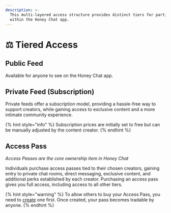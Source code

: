 ```yaml
---
description: >-
  This multi-layered access structure provides distinct tiers for participant
  within the Honey Chat app.
---
```


# ⚖️ Tiered Access

## Public Feed

Available for anyone to see on the Honey Chat app.&#x20;

## Private Feed (Subscription)

Private feeds offer a subscription model, providing a hassle-free way to support creators, while gaining access to exclusive content and a more intimate community experience.

{% hint style="info" %}
Subscription prices are initially set to free but can be manually adjusted by the content creator.
{% endhint %}

## Access Pass

_Access Passes are the core ownership item in Honey Chat_

Individuals purchase access passes tied to their chosen creators, gaining entry to private chat rooms, direct messaging, exclusive content, and additional perks established by each creator. Purchasing an access pass gives you full access, including access to all other tiers. &#x20;

{% hint style="warning" %}
To allow others to buy your Access Pass, you need to [create](../../how-to-guides/setup-your-chatroom.md) one first. Once created, your pass becomes tradable by anyone.
{% endhint %}

